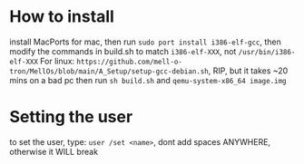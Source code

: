 # How to install
install MacPorts for mac, then run `sudo port install i386-elf-gcc`, then modify the commands in build.sh to match `i386-elf-XXX`, not `/usr/bin/i386-elf-XXX`
For linux: `https://github.com/mell-o-tron/MellOs/blob/main/A_Setup/setup-gcc-debian.sh`, RIP, but it takes ~20 mins on a bad pc
then run `sh build.sh` and `qemu-system-x86_64 image.img`
# Setting the user
to set the user, type: `user /set <name>`, dont add spaces ANYWHERE, otherwise it WILL break
